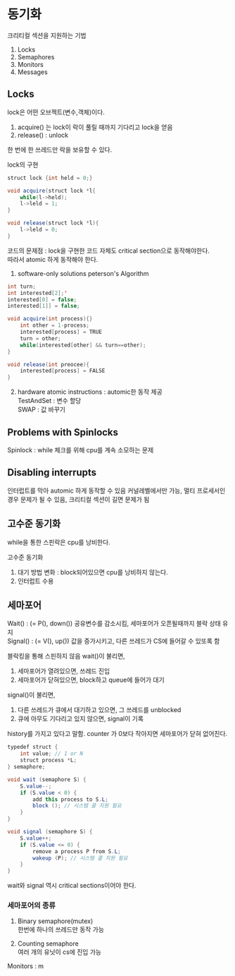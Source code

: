 # 동기화
크리티컬 섹션을 지원하는 기법
1. Locks
2. Semaphores
3. Monitors
4. Messages

## Locks
lock은 어떤 오브젝트(변수,객체)이다.
1. acquire() 는 lock이 락이 풀릴 때까지 기다리고 lock을 얻음 
2. release() : unlock

한 번에 한 쓰레드만 락을 보유할 수 있다.

lock의 구현

```java
struct lock {int held = 0;}

void acquire(struct lock *l{
    while(l->held);
    l->leld = 1;
}

void release(struct lock *l){
    l->leld = 0;
}
```
코드의 문제점 : lock을 구현한 코드 자체도 critical section으로 동작해야한다.   
따라서 atomic 하게 동작해야 한다.
1. software-only solutions
peterson's Algorithm
```java
int turn;
int interested[2];'
interested[0] = false;
interested[1]] = false;

void acquire(int process){}
    int other = 1-process;
    interested[process] = TRUE     
    turn = other;
    while(interested[other] && turn==other);
}

void release(int preocee){
    interested[process] = FALSE
}
```

2. hardware atomic instructions : automic한 동작 제공    
TestAndSet : 변수 할당  
SWAP : 값 바꾸기    

## Problems with Spinlocks
Spinlock : while 체크를 위해 cpu를 계속 소모하는 문제

## Disabling interrupts
인터럽트를 막아 automic 하게 동작할 수 있음
커널레벨에서만 가능, 멀티 프로세서인 경우 문제가 될 수 있음, 크리티컬 섹션이 길면 문제가 됨

## 고수준 동기화
while을 통한 스핀락은 cpu를 낭비한다.

고수준 동기화
1. 대기 방법 변화 : block되어있으면 cpu를 낭비하지 않는다.
2. 인터럽트 수용

## 세마포어
Wait() : (= P(), down()) 공유변수를 감소시킴, 세마포어가 오픈될때까지 블락 상태 유지      
Signal() : (= V(), up()) 값을 증가시키고, 다른 쓰레드가 CS에 들어갈 수 있또록 함      

블락킹을 통해 스핀하지 않음
wait()이 불리면,
1. 세마포어가 열려있으면, 쓰레드 진입
2. 세마포어가 닫혀있으면, block하고 queue에 들어가 대기       

signal()이 불리면,
1. 다른 쓰레드가 큐에서 대기하고 있으면, 그 쓰레드를 unblocked
2. 큐에 아무도 기다리고 있지 않으면, signal이 기록       

history를 가지고 있다고 말함. counter 가 0보다 작아지면 세마포어가 닫혀 없어진다.   

```java
typedef struct {
    int value; // 1 or N
    struct process *L;
} semaphore;

void wait (semaphore S) {
    S.value--;
    if (S.value < 0) {
        add this process to S.L;
        block (); // 시스템 콜 지원 필요
    }
}

void signal (semaphore S) {
    S.value++;
    if (S.value <= 0) {
        remove a process P from S.L;
        wakeup (P); // 시스템 콜 지원 필요
    }
}
```
wait와 signal 역시 critical sections이어야 한다.

### 세마포어의 종류
1. Binary semaphore(mutex)      
한번에 하나의 쓰레드만 동작 가능
      
2. Counting semaphore       
여러 개의 유닛이 cs에 진입 가능

Monitors : m